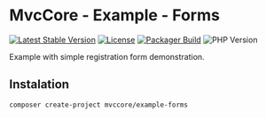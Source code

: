 # MvcCore - Example - Forms

[![Latest Stable Version](https://img.shields.io/badge/Stable-v5.0.0-brightgreen.svg?style=plastic)](https://github.com/mvccore/example-forms/releases)
[![License](https://img.shields.io/badge/License-BSD%203-brightgreen.svg?style=plastic)](https://mvccore.github.io/docs/mvccore/5.0.0/LICENCE.md)
[![Packager Build](https://img.shields.io/badge/Packager%20Build-passing-brightgreen.svg?style=plastic)](https://github.com/mvccore/packager)
![PHP Version](https://img.shields.io/badge/PHP->=5.4-brightgreen.svg?style=plastic)

Example with simple registration form demonstration.

## Instalation
```shell
composer create-project mvccore/example-forms
```
